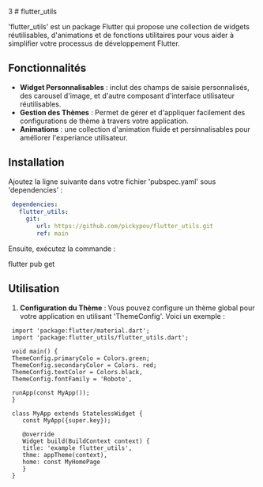 3 # flutter_utils

'flutter_utils' est un package Flutter qui propose une collection de widgets réutilisables, d'animations et de fonctions utilitaires pour vous aider à simplifier votre processus de développement Flutter.

## Fonctionnalités

- **Widget Personnalisables** : inclut des champs de saisie personnalisés, des carousel d'image, et d'autre composant d'interface utilisateur réutilisables.
- **Gestion des Thèmes** : Permet de gérer et d'appliquer facilement des configurations de thème à travers votre application.
- **Animations** : une collection d'animation fluide et persinnalisables pour améliorer l'experiance utilisateur.

## Installation
 Ajoutez la ligne suivante dans votre fichier 'pubspec.yaml' sous 'dependencies' : 

```yaml
 dependencies:
   flutter_utils:
     git:
        url: https://github.com/pickypou/flutter_utils.git
        ref: main
```
Ensuite, exécutez la commande :

 flutter pub get
 
## Utilisation

1. **Configuration du Thème** :
Vous pouvez configure un thème global pour votre application en utilisant 'ThemeConfig'. Voici un exemple :

```flutter
 import 'package:flutter/material.dart';
 import 'package:flutter_utils/flutter_utils.dart';
 
 void main() {
 ThemeConfig.primaryColo = Colors.green;
 ThemeConfig.secondaryColor = Colors. red;
 ThemeConfig.textColor = Colors.black,
 ThemeConfig.fontFamily = 'Roboto',
 
 runApp(const MyApp());
 }
 
 class MyApp extends StatelessWidget {
    const MyApp({super.key});
    
    @override
    Widget build(BuildContext context) {
    title: 'example flutter_utils',
    thme: appTheme(context),
    home: const MyHomePage
    }
 }
```

